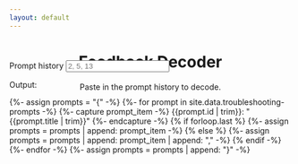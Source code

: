 ```yaml
---
layout: default
---
```



<!-- Header -->
<header class="bg-rp-orange">
  <div class="container pt-5 pb-5 mt-2 mb-5 text-center text-white">
    <h1 class="display-5 fw-bold mt-5">Feedback Decoder</h1>
    <div class="col-lg-7 mx-auto">
      <p class="lead mb-4">Paste in the prompt history to decode.</p>
    </div>
  </div>
</header>

<style>

</style>

<!-- Directory -->
<section class="">
  <div class="container py-5">
    <div class="row justify-content-center" style="margin-top: -7rem;">
      <div class="col-12">
        <div class="card rounded-0 border-white mx-auto" style="max-width: 40rem;">
          <div class="card-body markdown m-3">
            <div class="mb-3">
              <label for="promptHistoryInput" class="form-label">Prompt history</label>
              <input type="text" class="form-control" id="promptHistoryInput" placeholder="2, 5, 13" oninput="decode()">
            </div>
            <div class="mb-3">
              <p>Output:</p>
              <div id="promptHistoryOutput">
              </div>
            </div>
          </div>
        </div>
      </div>
    </div>
  </div>
</section>


{%- assign prompts = "{" -%}
{%- for prompt in site.data.troubleshooting-prompts -%}
  {%- capture prompt_item -%}
    {{prompt.id | trim}}: "{{prompt.title | trim}}"
  {%- endcapture -%}
  {% if forloop.last %}
    {%- assign prompts = prompts | append: prompt_item -%}
  {% else %}
    {%- assign prompts = prompts | append: prompt_item | append: "," -%}
  {% endif -%}
{%- endfor -%}
{%- assign prompts = prompts | append: "}" -%}


<script>
  let prompts = {{prompts}};
  function decode() {
    let input = document.getElementById("promptHistoryInput").value;
    let promptHistory = input.replace(/ /g,"").split(",");
    let output = "";
    for (let i in promptHistory) {
      let promptId = promptHistory[i];
      let promptTitle = prompts[promptId];
      let indent = "&nbsp;";
      let decoded = `<p class="mb-0">${indent.repeat(i*3)}<a href="/?id=${promptId}">${promptTitle}</a></p>`
      output += decoded;
    }
    document.getElementById("promptHistoryOutput").innerHTML = output;
  }
</script>